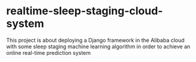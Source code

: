 # realtime-sleep-staging-cloud-system
This project is about deploying a Django framework in the Alibaba cloud with some sleep staging machine learning algorithm in order to achieve an online real-time prediction system
